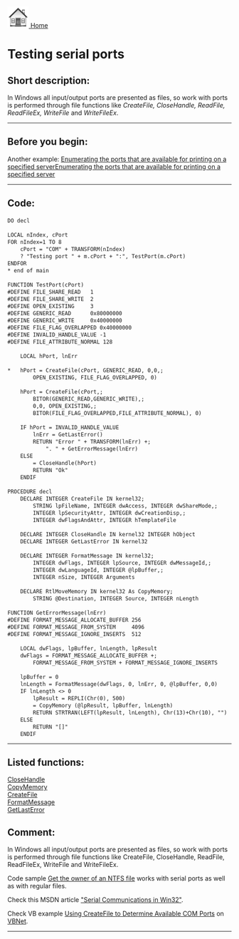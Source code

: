 [<img src="../images/home.png"> Home ](https://github.com/VFPX/Win32API)  

# Testing serial ports

## Short description:
In Windows all input/output ports are presented as files, so work with ports is performed through file functions like *CreateFile, CloseHandle, ReadFile, ReadFileEx, WriteFile* and *WriteFileEx*.  
***  


## Before you begin:
Another example: <a href="?example=334">Enumerating the ports that are available for printing on a specified server</a>[Enumerating the ports that are available for printing on a specified server](sample_334.md)  
  
***  


## Code:
```foxpro  
DO decl

LOCAL nIndex, cPort
FOR nIndex=1 TO 8
	cPort = "COM" + TRANSFORM(nIndex)
	? "Testing port " + m.cPort + ":", TestPort(m.cPort)
ENDFOR
* end of main

FUNCTION TestPort(cPort)
#DEFINE FILE_SHARE_READ   1
#DEFINE FILE_SHARE_WRITE  2
#DEFINE OPEN_EXISTING     3
#DEFINE GENERIC_READ      0x80000000
#DEFINE GENERIC_WRITE     0x40000000
#DEFINE FILE_FLAG_OVERLAPPED 0x40000000
#DEFINE INVALID_HANDLE_VALUE -1
#DEFINE FILE_ATTRIBUTE_NORMAL 128

	LOCAL hPort, lnErr

*	hPort = CreateFile(cPort, GENERIC_READ, 0,0,;
		OPEN_EXISTING, FILE_FLAG_OVERLAPPED, 0)

	hPort = CreateFile(cPort,;
		BITOR(GENERIC_READ,GENERIC_WRITE),;
		0,0, OPEN_EXISTING,;
		BITOR(FILE_FLAG_OVERLAPPED,FILE_ATTRIBUTE_NORMAL), 0)

	IF hPort = INVALID_HANDLE_VALUE
		lnErr = GetLastError()
		RETURN "Error " + TRANSFORM(lnErr) +;
			". " + GetErrorMessage(lnErr)
	ELSE
		= CloseHandle(hPort)
		RETURN "Ok"
	ENDIF

PROCEDURE decl
	DECLARE INTEGER CreateFile IN kernel32;
		STRING lpFileName, INTEGER dwAccess, INTEGER dwShareMode,;
		INTEGER lpSecurityAttr, INTEGER dwCreationDisp,;
		INTEGER dwFlagsAndAttr, INTEGER hTemplateFile

	DECLARE INTEGER CloseHandle IN kernel32 INTEGER hObject
	DECLARE INTEGER GetLastError IN kernel32

	DECLARE INTEGER FormatMessage IN kernel32;
		INTEGER dwFlags, INTEGER lpSource, INTEGER dwMessageId,;
		INTEGER dwLanguageId, INTEGER @lpBuffer,;
		INTEGER nSize, INTEGER Arguments

	DECLARE RtlMoveMemory IN kernel32 As CopyMemory;
		STRING @Destination, INTEGER Source, INTEGER nLength

FUNCTION GetErrorMessage(lnErr)
#DEFINE FORMAT_MESSAGE_ALLOCATE_BUFFER 256
#DEFINE FORMAT_MESSAGE_FROM_SYSTEM     4096
#DEFINE FORMAT_MESSAGE_IGNORE_INSERTS  512

	LOCAL dwFlags, lpBuffer, lnLength, lpResult
	dwFlags = FORMAT_MESSAGE_ALLOCATE_BUFFER +;
		FORMAT_MESSAGE_FROM_SYSTEM + FORMAT_MESSAGE_IGNORE_INSERTS

	lpBuffer = 0
	lnLength = FormatMessage(dwFlags, 0, lnErr, 0, @lpBuffer, 0,0)
	IF lnLength <> 0
		lpResult = REPLI(Chr(0), 500)
		= CopyMemory (@lpResult, lpBuffer, lnLength)
		RETURN STRTRAN(LEFT(lpResult, lnLength), Chr(13)+Chr(10), "")
	ELSE
		RETURN "[]"
	ENDIF  
```  
***  


## Listed functions:
[CloseHandle](../libraries/kernel32/CloseHandle.md)  
[CopyMemory](../libraries/kernel32/CopyMemory.md)  
[CreateFile](../libraries/kernel32/CreateFile.md)  
[FormatMessage](../libraries/kernel32/FormatMessage.md)  
[GetLastError](../libraries/kernel32/GetLastError.md)  

## Comment:
In Windows all input/output ports are presented as files, so work with ports is performed through file functions like CreateFile, CloseHandle, ReadFile, ReadFileEx, WriteFile and WriteFileEx.   
  
Code sample <a href="?example=433">Get the owner of an NTFS file</a> works with serial ports as well as with regular files.  
  
Check this MSDN article <a href="http://msdn.microsoft.com/library/default.asp?url=/library/en-us/dnwbgen/html/msdn_serial.asp">"Serial Communications in Win32"</a>.  
  
Check VB example <a href="http://vbnet.mvps.org/index.html?code/system/comtestapi.htm">Using CreateFile to Determine Available COM Ports</a> on <a href="http://vbnet.mvps.org">VBNet</a>.  
  
***  

